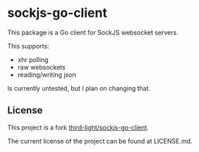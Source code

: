 # sockjs-go-client

This package is a Go client for SockJS websocket servers.

This supports:

- xhr polling
- raw websockets
- reading/writing json

Is currently untested, but I plan on changing that.

## License

This project is a fork [third-light/sockjs-go-client](https://github.com/third-light/sockjs-go-client).

The current license of the project can be found at LICENSE.md.
